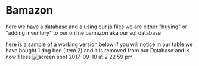 # Bamazon
here we have a database and a using our js files we are either "buying" or "adding inventory" to our online bamazon aka our sql database

here is a sample of a working version below if you will notice in our table we have bought 1 dog bed (Item 2) and it is removed from our Database and is now 1 less
![screen shot 2017-09-10 at 2 22 59 pm](https://user-images.githubusercontent.com/10509996/30252748-3568c52e-9635-11e7-86d7-b41ce567d7a8.png)

